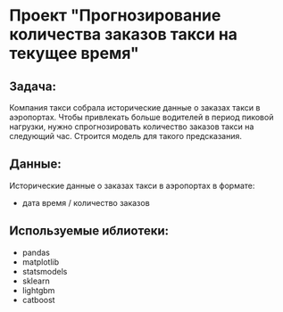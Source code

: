# Проект "Прогнозирование количества заказов такси на текущее время"

## Задача:
Компания такси собрала исторические данные о заказах такси в аэропортах. Чтобы привлекать больше водителей в период пиковой нагрузки, нужно спрогнозировать количество заказов такси на следующий час. Строится модель для такого предсказания.

## Данные:
Исторические данные о заказах такси в аэропортах в формате: 
* дата время / количество заказов

## Используемые иблиотеки:
* pandas
* matplotlib
* statsmodels
* sklearn
* lightgbm
* catboost
